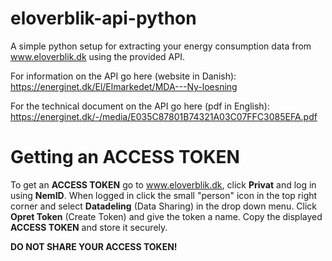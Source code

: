 # eloverblik-api-python
A simple python setup for extracting your energy consumption data from www.eloverblik.dk using the provided API.

For information on the API go here (website in Danish):  
https://energinet.dk/El/Elmarkedet/MDA---Ny-loesning

For the technical document on the API go here (pdf in English):  
https://energinet.dk/-/media/E035C87801B74321A03C07FFC3085EFA.pdf

# Getting an ACCESS TOKEN
To get an **ACCESS TOKEN** go to www.eloverblik.dk, click **Privat** and log in using **NemID**. 
When logged in click the small "person" icon in the top right corner and select **Datadeling** (Data Sharing) in the drop down menu.
Click **Opret Token** (Create Token) and give the token a name. Copy the displayed **ACCESS TOKEN** and store it securely.

**DO NOT SHARE YOUR ACCESS TOKEN!**

